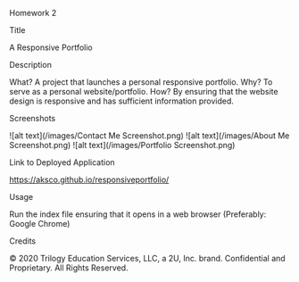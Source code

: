 Homework 2

Title

A Responsive Portfolio

Description

What? A project that launches a personal responsive portfolio. 
Why? To serve as a personal website/portfolio.
How? By ensuring that the website design is responsive and has sufficient information provided.

Screenshots

![alt text](/images/Contact Me Screenshot.png)
![alt text](/images/About Me Screenshot.png)
![alt text](/images/Portfolio Screenshot.png)


Link to Deployed Application

https://aksco.github.io/responsiveportfolio/

Usage

Run the index file ensuring that it opens in a web browser (Preferably: Google Chrome) 

Credits

© 2020 Trilogy Education Services, LLC, a 2U, Inc. brand. Confidential and Proprietary. All Rights Reserved.
